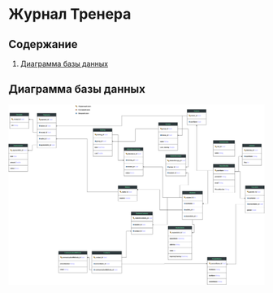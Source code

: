 # Журнал Тренера

## Содержание
1. <a href = "#databaseDiagram">Диаграмма базы данных</a>


<a name = databaseDiagram></a>
## Диаграмма базы данных
<a name = example></a>
![Диаграмма базы данных](https://github.com/wefspy/TrainerJournal-backend/blob/master/images/ER-db-diagram.png?raw=true)
